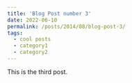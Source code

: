 ```yaml
---
title: 'Blog Post number 3'
date: 2022-06-10
permalink: /posts/2014/08/blog-post-3/
tags:
  - cool posts
  - category1
  - category2
---
```


This is the third post.
